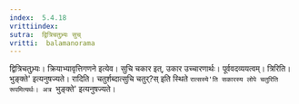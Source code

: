 ```yaml
---
index:  5.4.18
vrittiindex: 
sutra:  द्वित्रिचतुभ्र्यः सुच्
vritti:  balamanorama 
---
```


द्वित्रिचतुभ्र्यः। क्रियाभ्यावृत्तिगणने इत्येव। सुचि चकार इत्, उकार उच्चारणार्थः। पूर्ववदव्ययत्वम्। त्रिरिति। भुङ्क्ते' इत्यनुषज्यते। रादिति। चतुर्शब्दात्सुचि चतुर्?स् इति स्थिते `रात्सस्ये'ति सकारस्य लोपे चतुरिति रूपमित्यर्थः। अत्र `भुङ्क्ते' इत्यनुषज्यते। 

